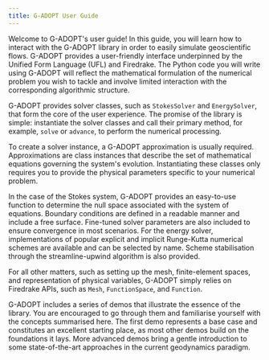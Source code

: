 ```yaml
---
title: G-ADOPT User Guide
---
```


Welcome to G-ADOPT's user guide! In this guide, you will learn how to interact with the
G-ADOPT library in order to easily simulate geoscientific flows. G-ADOPT provides a
user-friendly interface underpinned by the Unified Form Language (UFL) and Firedrake.
The Python code you will write using G-ADOPT will reflect the mathematical formulation
of the numerical problem you wish to tackle and involve limited interaction with the
corresponding algorithmic structure.

G-ADOPT provides solver classes, such as `StokesSolver` and `EnergySolver`, that form
the core of the user experience. The promise of the library is simple: instantiate the
solver classes and call their primary method, for example, `solve` or `advance`, to
perform the numerical processing.

To create a solver instance, a G-ADOPT approximation is usually required.
Approximations are class instances that describe the set of mathematical equations
governing the system's evolution. Instantiating these classes only requires you to
provide the physical parameters specific to your numerical problem.

In the case of the Stokes system, G-ADOPT provides an easy-to-use function to determine
the null space associated with the system of equations. Boundary conditions are defined
in a readable manner and include a free surface. Fine-tuned solver parameters are also
included to ensure convergence in most scenarios. For the energy solver, implementations
of popular explicit and implicit Runge-Kutta numerical schemes are available and can be
selected by name. Scheme stabilisation through the streamline-upwind algorithm is also
provided.

For all other matters, such as setting up the mesh, finite-element spaces, and
representation of physical variables, G-ADOPT simply relies on Firedrake APIs, such as
`Mesh`, `FunctionSpace`, and `Function`.

G-ADOPT includes a series of demos that illustrate the essence of the library. You are
encouraged to go through them and familiarise yourself with the concepts summarised
here. The first demo represents a base case and constitutes an excellent starting place,
as most other demos build on the foundations it lays. More advanced demos bring a
gentle introduction to some state-of-the-art approaches in the current geodynamics
paradigm.
